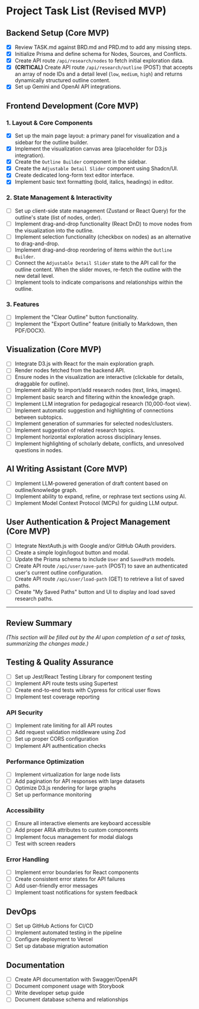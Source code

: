 # Project Task List (Revised MVP)

## Backend Setup (Core MVP)
-   [x] Review TASK.md against BRD.md and PRD.md to add any missing steps.
-   [x] Initialize Prisma and define schema for Nodes, Sources, and Conflicts.
-   [x] Create API route `/api/research/nodes` to fetch initial exploration data.
-   [x] **(CRITICAL)** Create API route `/api/research/outline` (POST) that accepts an array of node IDs and a detail level (`low`, `medium`, `high`) and returns dynamically structured outline content.
-   [x] Set up Gemini and OpenAI API integrations.

## Frontend Development (Core MVP)

### 1. Layout & Core Components
-   [x] Set up the main page layout: a primary panel for visualization and a sidebar for the outline builder.
-   [x] Implement the visualization canvas area (placeholder for D3.js integration).
-   [x] Create the `Outline Builder` component in the sidebar.
-   [x] Create the `Adjustable Detail Slider` component using Shadcn/UI.
-   [x] Create dedicated long-form text editor interface.
-   [x] Implement basic text formatting (bold, italics, headings) in editor.

### 2. State Management & Interactivity
-   [ ] Set up client-side state management (Zustand or React Query) for the outline's state (list of nodes, order).
-   [ ] Implement drag-and-drop functionality (React DnD) to move nodes from the visualization into the outline.
-   [ ] Implement selection functionality (checkbox on nodes) as an alternative to drag-and-drop.
-   [ ] Implement drag-and-drop reordering of items *within* the `Outline Builder`.
-   [ ] Connect the `Adjustable Detail Slider` state to the API call for the outline content. When the slider moves, re-fetch the outline with the new detail level.
-   [ ] Implement tools to indicate comparisons and relationships within the outline.

### 3. Features
-   [ ] Implement the "Clear Outline" button functionality.
-   [ ] Implement the "Export Outline" feature (initially to Markdown, then PDF/DOCX).

## Visualization (Core MVP)
-   [ ] Integrate D3.js with React for the main exploration graph.
-   [ ] Render nodes fetched from the backend API.
-   [ ] Ensure nodes in the visualization are interactive (clickable for details, draggable for outline).
-   [ ] Implement ability to import/add research nodes (text, links, images).
-   [ ] Implement basic search and filtering within the knowledge graph.
-   [ ] Implement LLM integration for pedagogical research (10,000-foot view).
-   [ ] Implement automatic suggestion and highlighting of connections between subtopics.
-   [ ] Implement generation of summaries for selected nodes/clusters.
-   [ ] Implement suggestion of related research topics.
-   [ ] Implement horizontal exploration across disciplinary lenses.
-   [ ] Implement highlighting of scholarly debate, conflicts, and unresolved questions in nodes.

## AI Writing Assistant (Core MVP)
-   [ ] Implement LLM-powered generation of draft content based on outline/knowledge graph.
-   [ ] Implement ability to expand, refine, or rephrase text sections using AI.
-   [ ] Implement Model Context Protocol (MCPs) for guiding LLM output.

## User Authentication & Project Management (Core MVP)
-   [ ] Integrate NextAuth.js with Google and/or GitHub OAuth providers.
-   [ ] Create a simple login/logout button and modal.
-   [ ] Update the Prisma schema to include `User` and `SavedPath` models.
-   [ ] Create API route `/api/user/save-path` (POST) to save an authenticated user's current outline configuration.
-   [ ] Create API route `/api/user/load-path` (GET) to retrieve a list of saved paths.
-   [ ] Create "My Saved Paths" button and UI to display and load saved research paths.

---

## Review Summary
*(This section will be filled out by the AI upon completion of a set of tasks, summarizing the changes made.)*

## Testing & Quality Assurance
-   [ ] Set up Jest/React Testing Library for component testing
-   [ ] Implement API route tests using Supertest
-   [ ] Create end-to-end tests with Cypress for critical user flows
-   [ ] Implement test coverage reporting

### API Security
- [ ] Implement rate limiting for all API routes
- [ ] Add request validation middleware using Zod
- [ ] Set up proper CORS configuration
- [ ] Implement API authentication checks

### Performance Optimization
- [ ] Implement virtualization for large node lists
- [ ] Add pagination for API responses with large datasets
- [ ] Optimize D3.js rendering for large graphs
- [ ] Set up performance monitoring

### Accessibility
- [ ] Ensure all interactive elements are keyboard accessible
- [ ] Add proper ARIA attributes to custom components
- [ ] Implement focus management for modal dialogs
- [ ] Test with screen readers

### Error Handling
- [ ] Implement error boundaries for React components
- [ ] Create consistent error states for API failures
- [ ] Add user-friendly error messages
- [ ] Implement toast notifications for system feedback

## DevOps
- [ ] Set up GitHub Actions for CI/CD
- [ ] Implement automated testing in the pipeline
- [ ] Configure deployment to Vercel
- [ ] Set up database migration automation

## Documentation
- [ ] Create API documentation with Swagger/OpenAPI
- [ ] Document component usage with Storybook
- [ ] Write developer setup guide
- [ ] Document database schema and relationships